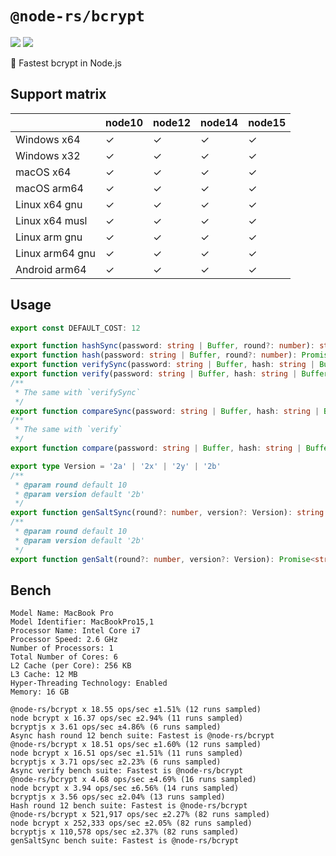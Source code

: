 # `@node-rs/bcrypt`

![](https://github.com/napi-rs/node-rs/workflows/CI/badge.svg)
![](https://img.shields.io/npm/dm/@node-rs/bcrypt.svg?sanitize=true)

🚀 Fastest bcrypt in Node.js

## Support matrix

|                 | node10 | node12 | node14 | node15 |
| --------------- | ------ | ------ | ------ | ------ |
| Windows x64     | ✓      | ✓      | ✓      | ✓      |
| Windows x32     | ✓      | ✓      | ✓      | ✓      |
| macOS x64       | ✓      | ✓      | ✓      | ✓      |
| macOS arm64     | ✓      | ✓      | ✓      | ✓      |
| Linux x64 gnu   | ✓      | ✓      | ✓      | ✓      |
| Linux x64 musl  | ✓      | ✓      | ✓      | ✓      |
| Linux arm gnu   | ✓      | ✓      | ✓      | ✓      |
| Linux arm64 gnu | ✓      | ✓      | ✓      | ✓      |
| Android arm64   | ✓      | ✓      | ✓      | ✓      |

## Usage

```typescript
export const DEFAULT_COST: 12

export function hashSync(password: string | Buffer, round?: number): string
export function hash(password: string | Buffer, round?: number): Promise<string>
export function verifySync(password: string | Buffer, hash: string | Buffer): boolean
export function verify(password: string | Buffer, hash: string | Buffer): Promise<boolean>
/**
 * The same with `verifySync`
 */
export function compareSync(password: string | Buffer, hash: string | Buffer): boolean
/**
 * The same with `verify`
 */
export function compare(password: string | Buffer, hash: string | Buffer): Promise<boolean>

export type Version = '2a' | '2x' | '2y' | '2b'
/**
 * @param round default 10
 * @param version default '2b'
 */
export function genSaltSync(round?: number, version?: Version): string
/**
 * @param round default 10
 * @param version default '2b'
 */
export function genSalt(round?: number, version?: Version): Promise<string>
```

## Bench

```
Model Name: MacBook Pro
Model Identifier: MacBookPro15,1
Processor Name: Intel Core i7
Processor Speed: 2.6 GHz
Number of Processors: 1
Total Number of Cores: 6
L2 Cache (per Core): 256 KB
L3 Cache: 12 MB
Hyper-Threading Technology: Enabled
Memory: 16 GB
```

```text
@node-rs/bcrypt x 18.55 ops/sec ±1.51% (12 runs sampled)
node bcrypt x 16.37 ops/sec ±2.94% (11 runs sampled)
bcryptjs x 3.61 ops/sec ±4.86% (6 runs sampled)
Async hash round 12 bench suite: Fastest is @node-rs/bcrypt
@node-rs/bcrypt x 18.51 ops/sec ±1.60% (12 runs sampled)
node bcrypt x 16.51 ops/sec ±1.51% (11 runs sampled)
bcryptjs x 3.71 ops/sec ±2.23% (6 runs sampled)
Async verify bench suite: Fastest is @node-rs/bcrypt
@node-rs/bcrypt x 4.68 ops/sec ±4.69% (16 runs sampled)
node bcrypt x 3.94 ops/sec ±6.56% (14 runs sampled)
bcryptjs x 3.56 ops/sec ±2.04% (13 runs sampled)
Hash round 12 bench suite: Fastest is @node-rs/bcrypt
@node-rs/bcrypt x 521,917 ops/sec ±2.27% (82 runs sampled)
node bcrypt x 252,333 ops/sec ±2.05% (82 runs sampled)
bcryptjs x 110,578 ops/sec ±2.37% (82 runs sampled)
genSaltSync bench suite: Fastest is @node-rs/bcrypt
```
